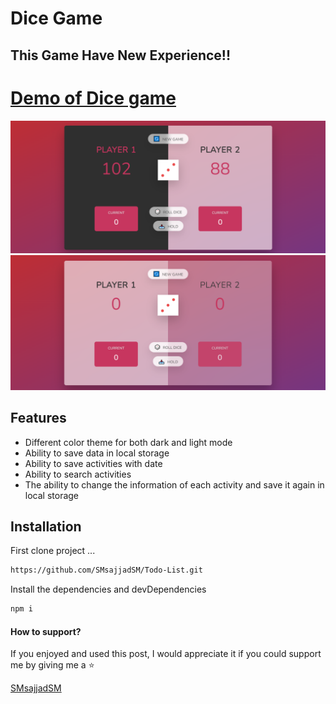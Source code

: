 
# Dice Game
## This Game Have New Experience!!


[Demo of Dice game](https://smsajjadsm.github.io/Todo-List/)
===
![plot](./IMG/1.png)
![plot](./IMG/2.png)





## Features

- Different color theme for both dark and light mode
- Ability to save data in local storage
- Ability to save activities with date
- Ability to search activities
- The ability to change the information of each activity and save it again in local storage






## Installation


First clone project ...

```sh
https://github.com/SMsajjadSM/Todo-List.git
```

Install the dependencies and devDependencies

```sh
npm i
```


#### How to support?
 If you enjoyed and used this post,
I would appreciate it if you could
support me by giving me a ⭐

[SMsajjadSM](https://github.com/SMsajjadSM/Todo-List)
